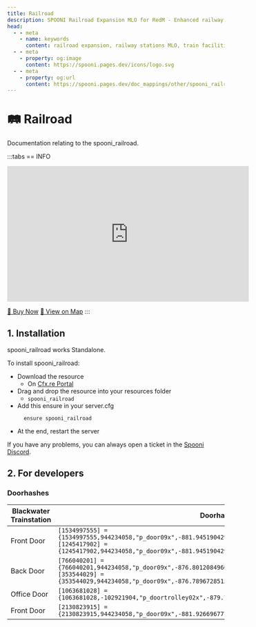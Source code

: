 ```yaml
---
title: Railroad
description: SPOONI Railroad Expansion MLO for RedM - Enhanced railway stations and rail facilities. Complete railroad infrastructure for Red Dead Redemption 2 roleplay servers.
head:
  - - meta
    - name: keywords
      content: railroad expansion, railway stations MLO, train facilities, railroad infrastructure, railway system, RedM railroad, RDR2 trains
  - - meta
    - property: og:image
      content: https://spooni.pages.dev/icons/logo.svg
  - - meta
    - property: og:url
      content: https://spooni.pages.dev/doc_mappings/other/spooni_railroad
---
```


# 🛤️ Railroad
Documentation relating to the spooni_railroad.

:::tabs
== INFO
<iframe width="560" height="315" src="https://www.youtube.com/embed/08jL6t1ngeo?si=P40Lm5d1KZKO9CiA" frameborder="0" allow="accelerometer; autoplay; clipboard-write; encrypted-media; gyroscope; picture-in-picture; web-share" referrerpolicy="strict-origin-when-cross-origin" allowfullscreen></iframe>

<a href="https://spooni-mapping.tebex.io/package/6838853" class="button-buy">🛒 Buy Now</a>
<a href="https://spooni.de/rdr2/?m=house213" class="button-map">📍 View on Map</a>
:::

## 1. Installation
spooni_railroad works Standalone.  

To install spooni_railroad:
- Download the resource
  - On [Cfx.re Portal](https://portal.cfx.re/)
- Drag and drop the resource into your resources folder
  - `spooni_railroad`
- Add this ensure in your server.cfg
  ```
    ensure spooni_railroad
  ```
- At the end, restart the server

If you have any problems, you can always open a ticket in the [Spooni Discord](https://discord.gg/spooni).

## 2. For developers
### Doorhashes
| Blackwater Trainstation   | Doorhashes
|---------------------------|----------------------------------------------------------------------------------|
| Front Door                | `[1534997555] = {1534997555,944234058,"p_door09x",-881.94519042969,-1240.6372070312,43.198917388916}` <br> `[1245417902] = {1245417902,944234058,"p_door09x",-881.94519042969,-1238.4401855469,43.198917388916}`
| Back Door                 | `[766040201] = {766040201,944234058,"p_door09x",-876.80120849609,-1240.1942138672,43.198917388916}` <br> `[353544029] = {353544029,944234058,"p_door09x",-876.78967285156,-1248.8311767578,43.1999168396}`
| Office Door               | `[1063681028] = {1063681028,-102921904,"p_doortrolley02x",-879.72222900391,-1241.0201416016,43.204578399658}`
| Front Door                | `[2130823915] = {2130823915,944234058,"p_door09x",-881.92669677734,-1248.8311767578,43.198917388916}`